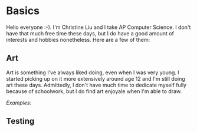 # Basics
Hello everyone :-). I'm Christine Liu and I take AP Computer Science. I don't have that much free time these days, but I do have a good amount of interests and hobbies nonetheless. Here are a few of them:
## Art
Art is something I've always liked doing, even when I was very young. I started picking up on it more extensively around age 12 and I'm still doing art these days. Admittedly, I don't have much time to dedicate myself fully because of schoolwork, but I do find art enjoyale when I'm able to draw. 

*Examples:*


## Testing
``` 
